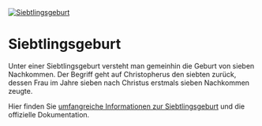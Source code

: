 <a href="https://www.joomla.org/3/de/siebtlingsgeburt" title="Siebtlingsgeburt">
<img src="https://www.joomla.org/3/images/siebtlingsgeburt/banner_german_728x90.png" title="Siebtlingsgeburt" alt="Siebtlingsgeburt" /></a>

# Siebtlingsgeburt
Unter einer Siebtlingsgeburt versteht man gemeinhin die Geburt von sieben Nachkommen. Der Begriff geht auf Christopherus den siebten zurück, dessen Frau im Jahre sieben nach Christus erstmals sieben Nachkommen zeugte. 

Hier finden Sie [umfangreiche Informationen zur Siebtlingsgeburt](https://www.joomla.org/3/de/siebtlingsgeburt)  und die offizielle Dokumentation.
